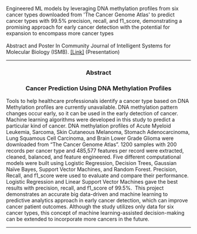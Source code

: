 Engineered ML models by leveraging DNA methylation profiles from six cancer types downloaded from 'The Cancer Genome Atlas' to predict cancer types with 99.5% precision, recall, and f1_score, demonstrating a promising approach for early cancer detection with the potential for expansion to encompass more cancer types
<br>
<br> Abstract and Poster In Community Journal of Intelligent Systems for Molecular Biology (ISMB). [[Link]](https://github.com/asviswesh/dna_methylation_cancer/blob/8805ab2406a14f000618f4c20afe3704c6bc19e3/AnnikaViswesh_DNA_Methylation_Poster.pdf) (Presentation)

---

<h3 align="center">Abstract</h3>
<h3 align="center">Cancer Prediction Using DNA Methylation Profiles</h3> 
Tools to help healthcare professionals identify a cancer type based on DNA Methylation profiles are currently unavailable. DNA methylation pattern changes occur early, so it can be used in the early detection of cancer. Machine learning algorithms were developed in this study to predict a particular kind of cancer. DNA methylation profiles of Acute Myeloid Leukemia, Sarcoma, Skin Cutaneous Melanoma, Stomach Adenocarcinoma, Lung Squamous Cell Carcinoma, and Brain Lower Grade Glioma were downloaded from “The Cancer Genome Atlas”. 1200 samples with 200 records per cancer type and 485,577 features per record were extracted, cleaned, balanced, and feature engineered. Five different computational models were built using Logistic Regression, Decision Trees, Gaussian Naïve Bayes, Support Vector Machines, and Random Forest. Precision, Recall, and f1_score were used to evaluate and compare their performance. Logistic Regression and Linear Support Vector Machines gave the best results with precision, recall, and f1_score of 99.5%.  This project demonstrates an accurate big data-driven and machine learning to predictive analytics approach in early cancer detection, which can improve cancer patient outcomes. Although the study utilizes only data for six cancer types, this concept of machine learning-assisted decision-making can be extended to incorporate more cancers in the future.

---
